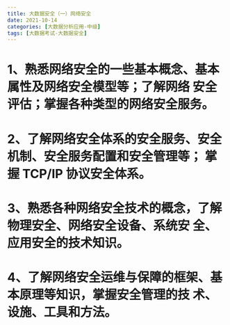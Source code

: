 ```yaml
---
title: 大数据安全（一）网络安全
date: 2021-10-14
categories: [大数据分析应用-中级]
tags: [大数据考试-大数据安全]
---
```



# 1、熟悉网络安全的一些基本概念、基本属性及网络安全模型等；了解网络 安全评估；掌握各种类型的网络安全服务。

# 2、了解网络安全体系的安全服务、安全机制、安全服务配置和安全管理等； 掌握 TCP/IP 协议安全体系。

# 3、熟悉各种网络安全技术的概念，了解物理安全、网络安全设备、系统安 全、应用安全的技术知识。

# 4、了解网络安全运维与保障的框架、基本原理等知识，掌握安全管理的技 术、设施、工具和方法。